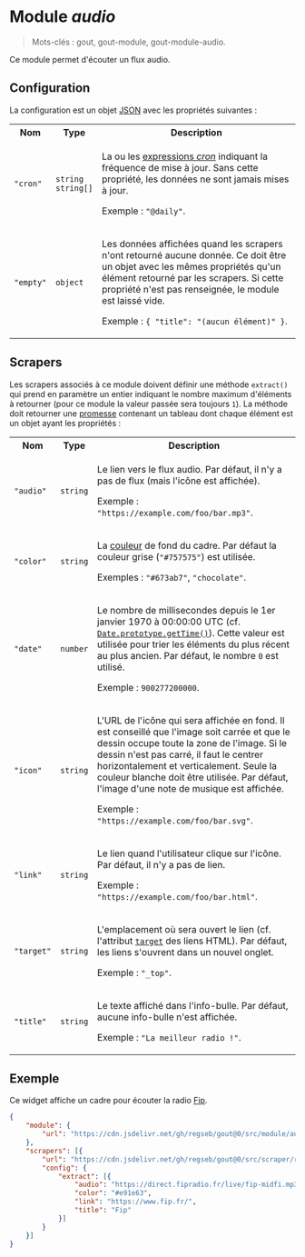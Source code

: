 # Module _audio_

> Mots-clés : gout, gout-module, gout-module-audio.

Ce module permet d'écouter un flux audio.

## Configuration

La configuration est un objet
[JSON](https://www.json.org/json-fr.html "JavaScript Object Notation") avec les
propriétés suivantes :

<table>
  <tr>
    <th>Nom</th>
    <th>Type</th>
    <th>Description</th>
  </tr>
  <tr>
    <td><code>"cron"</code></td>
    <td><code>string</code><br /><code>string[]</code></td>
    <td>
      <p>
        La ou les
        <a href="https://www.npmjs.com/package/cronnor#expression-cron">expressions
        <em>cron</em></a> indiquant la fréquence de mise à jour. Sans cette
        propriété, les données ne sont jamais mises à jour.
      </p>
      <p>
        Exemple : <code>"@daily"</code>.
      </p>
    </td>
  </tr>
  <tr>
    <td><code>"empty"</code></td>
    <td><code>object</code></td>
    <td>
      <p>
        Les données affichées quand les scrapers n'ont retourné aucune donnée.
        Ce doit être un objet avec les mêmes propriétés qu'un élément retourné
        par les scrapers. Si cette propriété n'est pas renseignée, le module est
        laissé vide.
      </p>
      <p>
        Exemple : <code>{ "title": "(aucun élément)" }</code>.
      </p>
    </td>
  </tr>
</table>

## Scrapers

Les scrapers associés à ce module doivent définir une méthode `extract()` qui
prend en paramètre un entier indiquant le nombre maximum d'éléments à retourner
(pour ce module la valeur passée sera toujours `1`). La méthode doit retourner
une
[promesse](https://developer.mozilla.org/fr/docs/Web/JavaScript/Reference/Global_Objects/Promise)
contenant un tableau dont chaque élément est un objet ayant les propriétés :

<table>
  <tr>
    <th>Nom</th>
    <th>Type</th>
    <th>Description</th>
  </tr>
  <tr>
    <td><code>"audio"</code></td>
    <td><code>string</code></td>
    <td>
      <p>
        Le lien vers le flux audio. Par défaut, il n'y a pas de flux (mais
        l'icône est affichée).
      </p>
      <p>
        Exemple : <code>"https://example.com/foo/bar.mp3"</code>.
      </p>
    </td>
  </tr>
  <tr>
    <td><code>"color"</code></td>
    <td><code>string</code></td>
    <td>
      <p>
        La
        <a href="https://developer.mozilla.org/fr/docs/Web/CSS/color_value">couleur</a>
        de fond du cadre. Par défaut la couleur grise (<code>"#757575"</code>)
        est utilisée.
      </p>
      <p>
        Exemples : <code>"#673ab7"</code>, <code>"chocolate"</code>.
      </p>
    </td>
  </tr>
  <tr>
    <td><code>"date"</code></td>
    <td><code>number</code></td>
    <td>
      <p>
        Le nombre de millisecondes depuis le 1er janvier 1970 à 00:00:00 UTC
        (cf.
        <a href="https://developer.mozilla.org/fr/docs/Web/JavaScript/Reference/Global_Objects/Date/getTime"><code>Date.prototype.getTime()</code></a>).
        Cette valeur est utilisée pour trier les éléments du plus récent au plus
        ancien. Par défaut, le nombre <code>0</code> est utilisé.
      </p>
      <p>
        Exemple : <code>900277200000</code>.
      </p>
    </td>
  </tr>
  <tr>
    <td><code>"icon"</code></td>
    <td><code>string</code></td>
    <td>
      <p>
        L'URL de l'icône qui sera affichée en fond. Il est conseillé que l'image
        soit carrée et que le dessin occupe toute la zone de l'image. Si le
        dessin n'est pas carré, il faut le centrer horizontalement et
        verticalement. Seule la couleur blanche doit être utilisée. Par défaut,
        l'image d'une note de musique est affichée.
      </p>
      <p>
        Exemple : <code>"https://example.com/foo/bar.svg"</code>.
      </p>
    </td>
  </tr>
  <tr>
    <td><code>"link"</code></td>
    <td><code>string</code></td>
    <td>
      <p>
        Le lien quand l'utilisateur clique sur l'icône. Par défaut, il n'y a pas
        de lien.
      </p>
      <p>
        Exemple : <code>"https://example.com/foo/bar.html"</code>.
      </p>
    </td>
  </tr>
  <tr>
    <td><code>"target"</code></td>
    <td><code>string</code></td>
    <td>
      <p>
        L'emplacement où sera ouvert le lien (cf. l'attribut
        <a href="https://developer.mozilla.org/fr/docs/Web/HTML/Element/a#attr-target"><code>target</code></a>
        des liens HTML). Par défaut, les liens s'ouvrent dans un nouvel onglet.
      </p>
      <p>
        Exemple : <code>"_top"</code>.
      </p>
    </td>
  </tr>
  <tr>
    <td><code>"title"</code></td>
    <td><code>string</code></td>
    <td>
      <p>
        Le texte affiché dans l'info-bulle. Par défaut, aucune info-bulle n'est
        affichée.
      </p>
      <p>
        Exemple : <code>"La meilleur radio !"</code>.
      </p>
    </td>
  </tr>
</table>

## Exemple

Ce widget affiche un cadre pour écouter la radio [Fip](https://www.fip.fr/).

```JSON
{
    "module": {
        "url": "https://cdn.jsdelivr.net/gh/regseb/gout@0/src/module/audio/audio.js"
    },
    "scrapers": [{
        "url": "https://cdn.jsdelivr.net/gh/regseb/gout@0/src/scraper/repeater/repeater.js",
        "config": {
            "extract": [{
                "audio": "https://direct.fipradio.fr/live/fip-midfi.mp3",
                "color": "#e91e63",
                "link": "https://www.fip.fr/",
                "title": "Fip"
            }]
        }
    }]
}
```
